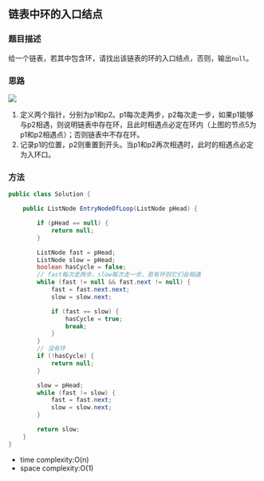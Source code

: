 ## 链表中环的入口结点

### 题目描述

给一个链表，若其中包含环，请找出该链表的环的入口结点，否则，输出`null`。

### 思路

![](https://ws1.sinaimg.cn/large/0062R7s4gy1fyp90id12wj30gb09ct9z.jpg)

1. 定义两个指针，分别为p1和p2。p1每次走两步，p2每次走一步，如果p1能够与p2相遇，则说明链表中存在环，且此时相遇点必定在环内（上图的节点5为p1和p2相遇点）；否则链表中不存在环。
2. 记录p1的位置，p2则重置到开头。当p1和p2再次相遇时，此时的相遇点必定为入环口。


### 方法

```java
public class Solution {

    public ListNode EntryNodeOfLoop(ListNode pHead) {

        if (pHead == null) {
            return null;
        }

        ListNode fast = pHead;
        ListNode slow = pHead;
        boolean hasCycle = false;
        // fast每次走两步，slow每次走一步，若有环则它们会相遇
        while (fast != null && fast.next != null) {
            fast = fast.next.next;
            slow = slow.next;

            if (fast == slow) {
                hasCycle = true;
                break;
            }
        }
        // 没有环
        if (!hasCycle) {
            return null;
        }

        slow = pHead;
        while (fast != slow) {
            fast = fast.next;
            slow = slow.next;
        }

        return slow;
    }
}
```

- time complexity:O(n)
- space complexity:O(1)
